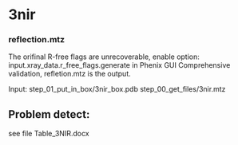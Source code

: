 # 3nir

### reflection.mtz

The orifinal R-free flags are unrecoverable, enable option: input.xray_data.r_free_flags.generate in Phenix GUI Comprehensive validation, refletion.mtz is the output.

Input: step_01_put_in_box/3nir_box.pdb step_00_get_files/3nir.mtz

## Problem detect:
see file Table_3NIR.docx
